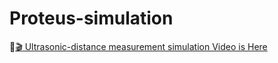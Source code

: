 # Proteus-simulation
🔗[🎬 Ultrasonic-distance measurement simulation Video is Here](https://youtu.be/dFpc5Rh9c8s?si=1AQowMnFeptXP8wX)

